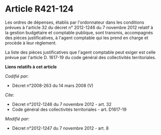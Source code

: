# Article R421-124

Les ordres de dépenses, établis par l'ordonnateur dans les conditions prévues à l'article 32 du décret n° 2012-1246 du 7
novembre 2012 relatif à la gestion budgétaire et comptable publique, sont transmis, accompagnés des pièces justificatives, à
l'agent comptable qui les prend en charge et procède à leur règlement. 

La liste des pièces justificatives que l'agent comptable peut exiger est celle prévue par l'article D. 1617-19 du code
général des collectivités territoriales.

**Liens relatifs à cet article**

_Codifié par_:

  - Décret n°2008-263 du 14 mars 2008 (V)

_Cite_:

  - Décret n°2012-1246 du 7 novembre 2012 - art. 32
  - Code général des collectivités territoriales - art. D1617-19

_Modifié par_:

  - Décret n°2012-1247 du 7 novembre 2012 - art. 8

